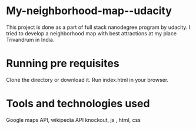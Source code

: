 # My-neighborhood-map--udacity
This project is done as a part of full stack nanodegree program by udacity. I tried to develop a neighborhood map with best attractions at my place Trivandrum in India.

# Running pre requisites
Clone the directory or download it.
Run index.html in your browser.

# Tools and technologies used
Google maps API, wikipedia API
knockout, js , html, css
